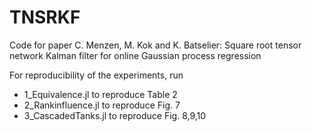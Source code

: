 # TNSRKF
Code for paper 
C. Menzen, M. Kok and K. Batselier: Square root tensor network Kalman filter for online Gaussian process regression

For reproducibility of the experiments, run 

- 1_Equivalence.jl      to reproduce Table 2
- 2_Rankinfluence.jl    to reproduce Fig. 7 
- 3_CascadedTanks.jl    to reproduce Fig. 8,9,10

